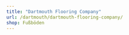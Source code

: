 ```yaml
---
title: "Dartmouth Flooring Company"
url: /dartmouth/dartmouth-flooring-company/
shop: Fußböden
---
```

